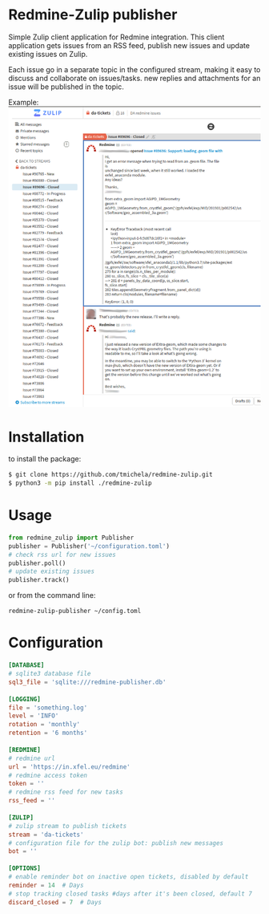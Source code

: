 # Redmine-Zulip publisher

Simple Zulip client application for Redmine integration. This client application gets
issues from an RSS feed, publish new issues and update existing issues on Zulip.

Each issue go in a separate topic in the configured stream, making it easy to discuss
and collaborate on issues/tasks. new replies and attachments for an issue will be
published in the topic.

Example: ![](doc/_static/zulip-redmine.png)

# Installation

to install the package:

```bash
$ git clone https://github.com/tmichela/redmine-zulip.git
$ python3 -m pip install ./redmine-zulip
```

# Usage


```python
from redmine_zulip import Publisher
publisher = Publisher('~/configuration.toml')
# check rss url for new issues
publisher.poll()
# update existing issues
publisher.track()
```

or from the command line:

```console
redmine-zulip-publisher ~/config.toml
```

# Configuration

```toml
[DATABASE]
# sqlite3 database file
sql3_file = 'sqlite:///redmine-publisher.db'

[LOGGING]
file = 'something.log'
level = 'INFO'
rotation = 'monthly'
retention = '6 months'

[REDMINE]
# redmine url
url = 'https://in.xfel.eu/redmine'
# redmine access token
token = ''
# redmine rss feed for new tasks
rss_feed = ''

[ZULIP]
# zulip stream to publish tickets
stream = 'da-tickets'
# configuration file for the zulip bot: publish new messages
bot = ''

[OPTIONS]
# enable reminder bot on inactive open tickets, disabled by default
reminder = 14  # Days
# stop tracking closed tasks #days after it's been closed, default 7
discard_closed = 7  # Days
```
